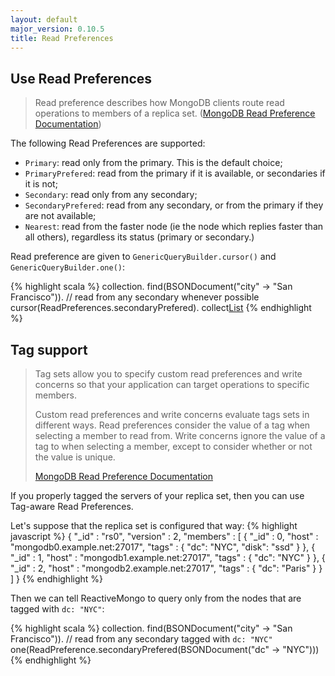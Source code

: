 ```yaml
---
layout: default
major_version: 0.10.5
title: Read Preferences
---
```


## Use Read Preferences

> Read preference describes how MongoDB clients route read operations to members of a replica set. ([MongoDB Read Preference Documentation](http://docs.mongodb.org/manual/core/read-preference/))

The following Read Preferences are supported:

- `Primary`: read only from the primary. This is the default choice;
- `PrimaryPrefered`: read from the primary if it is available, or secondaries if it is not;
- `Secondary`: read only from any secondary;
- `SecondaryPrefered`: read from any secondary, or from the primary if they are not available;
- `Nearest`: read from the faster node (ie the node which replies faster than all others), regardless its status (primary or secondary.)

Read preference are given to `GenericQueryBuilder.cursor()` and `GenericQueryBuilder.one()`:

{% highlight scala %}
collection.
  find(BSONDocument("city" -> "San Francisco")).
  // read from any secondary whenever possible
  cursor(ReadPreferences.secondaryPrefered).
  collect[List]()
{% endhighlight %}

## Tag support

> Tag sets allow you to specify custom read preferences and write concerns so that your application can target operations to specific members.
>
> Custom read preferences and write concerns evaluate tags sets in different ways. Read preferences consider the value of a tag when selecting a member to read from. Write concerns ignore the value of a tag to when selecting a member, except to consider whether or not the value is unique.
>
> [MongoDB Read Preference Documentation ](http://docs.mongodb.org/manual/core/read-preference/#tag-sets)

If you properly tagged the servers of your replica set, then you can use Tag-aware Read Preferences.

Let's suppose that the replica set is configured that way:
{% highlight javascript %}
{
    "_id" : "rs0",
    "version" : 2,
    "members" : [
             {
                     "_id" : 0,
                     "host" : "mongodb0.example.net:27017",
                     "tags" : {
                             "dc": "NYC",
                             "disk": "ssd"
                     }
             },
             {
                     "_id" : 1,
                     "host" : "mongodb1.example.net:27017",
                     "tags" : {
                             "dc": "NYC"
                     }
             },
             {
                     "_id" : 2,
                     "host" : "mongodb2.example.net:27017",
                     "tags" : {
                             "dc": "Paris"
                     }
             }
     ]
}
{% endhighlight %}

Then we can tell ReactiveMongo to query only from the nodes that are tagged with `dc: "NYC"`:

{% highlight scala %}
collection.
  find(BSONDocument("city" -> "San Francisco")).
  // read from any secondary tagged with `dc: "NYC"`
  one(ReadPreference.secondaryPrefered(BSONDocument("dc" -> "NYC")))
{% endhighlight %}
